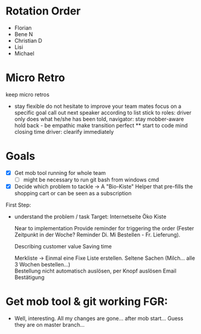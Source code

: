 # Rotation Order

- Florian
- Bene N
- Christian D
- Lisi
- Michael 

# Micro Retro

keep micro retros
* stay flexible
do not hesitate to improve your team mates
focus on a specific goal
call out next speaker according to list
stick to roles: driver only does what he/she has been told, navigator: stay mobber-aware
hold back - be empathic
make transition perfect
** start to code
mind closing time
driver: clearify immediately

# Goals

- [x] Get mob tool running for whole team
    - [ ] might be necessary to run git bash from windows cmd
- [x] Decide which problem to tackle
    -> A "Bio-Kiste" Helper that pre-fills the shopping cart or can be seen as a subscription

First Step:
 - understand the problem / task
    Target: Internetseite Öko Kiste

    Near to implementation
       Provide reminder for triggering the order (Fester Zeitpunkt in der Woche? Reminder Di. Mi Bestellen - Fr. Lieferung).
    
    Describing customer value
       Saving time
         
    Merkliste -> Einmal eine Fixe Liste erstellen. Seltene Sachen (Milch... alle 3 Wochen bestellen...)  
    Bestellung nicht automatisch auslösen, per Knopf auslösen
    Email Bestätigung
    
    


# Get mob tool & git working FGR:

- Well, interesting. All my changes are gone... after mob start...
Guess they are on master branch...
